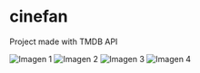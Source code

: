 # cinefan

Project made with TMDB API


![Imagen 1](https://user-images.githubusercontent.com/91703556/172871367-f9eb0dd5-2673-4a3a-9836-2b3a543726b7.png)
![Imagen 2](https://user-images.githubusercontent.com/91703556/172871401-7702cd07-b169-4eb6-9565-e920ff2d03bc.png)
![Imagen 3](https://user-images.githubusercontent.com/91703556/172871419-3137a91f-2d7c-4700-a4c2-85c3dc815b40.png)
![Imagen 4](https://user-images.githubusercontent.com/91703556/172871438-5a2fdc12-d6f9-4236-9c08-428abd449636.png)
